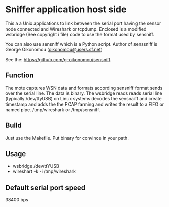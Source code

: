 Sniffer application host side
=============================
This a a Unix applications to link between the serial port having the
sensor node connected and Wireshark or tcpdump. Enclosed is a modified 
wsbridge (See copyright i file) code to use the format used by sensniff. 

You can also use sensniff which is a Python script. Author of senssniff 
is George Oikonomou (oikonomou@users.sf.net)

See the: 
https://github.com/g-oikonomou/sensniff.


Function
--------
The mote captures WSN data and formats according sensniff format sends
over the serial line. The data is binary. The wsbridge reads reads serial 
line (typically /dev/ttyUSB) on Linux systems decodes the sensnaiff and 
create timestamp and adds the the PCAP farming and writes the result to 
a FIFO or named pipe. /tmp/wireshark or /tmp/sensniff.

Bulld
-----
Just use the Makefile. Put binary for convince in your path.

Usage
-----
* wsbridge /dev/ttYUSB
* wireshart -k -i /tmp/wireshark

Default serial port speed
-------------------------
38400 bps




